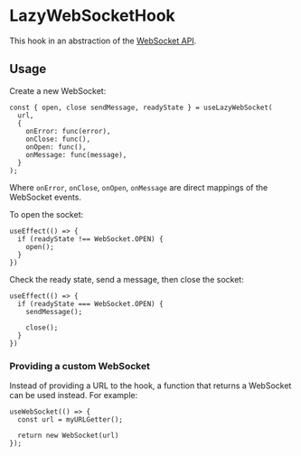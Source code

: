 # LazyWebSocketHook

This hook in an abstraction of the [WebSocket API](https://developer.mozilla.org/en-US/docs/Web/API/WebSocket).

## Usage

Create a new WebSocket:

```
const { open, close sendMessage, readyState } = useLazyWebSocket(
  url,
  {
    onError: func(error),
    onClose: func(),
    onOpen: func(),
    onMessage: func(message),
  }
);
```

Where `onError`, `onClose`, `onOpen`, `onMessage` are direct mappings of the WebSocket events.

To open the socket:

```
useEffect(() => {
  if (readyState !== WebSocket.OPEN) {
    open();
  }
})
```

Check the ready state, send a message, then close the socket:

```
useEffect(() => {
  if (readyState === WebSocket.OPEN) {
    sendMessage();

    close();
  }
})
```

### Providing a custom WebSocket

Instead of providing a URL to the hook, a function that returns a WebSocket can be used instead. For example:

```
useWebSocket(() => {
  const url = myURLGetter();

  return new WebSocket(url)
});
```

